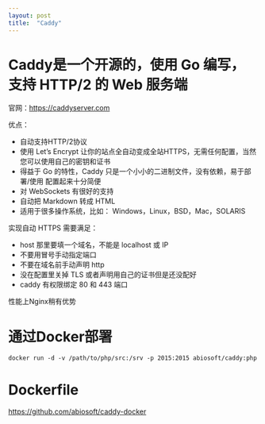 ```yaml
---
layout: post
title:  "Caddy"
---
```



# Caddy是一个开源的，使用 Go 编写，支持 HTTP/2 的 Web 服务端

官网：https://caddyserver.com

优点：

- 自动支持HTTP/2协议
- 使用 Let’s Encrypt 让你的站点全自动变成全站HTTPS，无需任何配置，当然您可以使用自己的密钥和证书
- 得益于 Go 的特性，Caddy 只是一个小小的二进制文件，没有依赖，易于部署/使用 配置起来十分简便
- 对 WebSockets 有很好的支持
- 自动把 Markdown 转成 HTML
- 适用于很多操作系统，比如： Windows，Linux，BSD，Mac，SOLARIS

实现自动 HTTPS 需要满足：

- host 那里要填一个域名，不能是 localhost 或 IP
- 不要用冒号手动指定端口
- 不要在域名前手动声明 http
- 没在配置里关掉 TLS 或者声明用自己的证书但是还没配好
- caddy 有权限绑定 80 和 443 端口

性能上Nginx稍有优势

# 通过Docker部署

    docker run -d -v /path/to/php/src:/srv -p 2015:2015 abiosoft/caddy:php

# Dockerfile

https://github.com/abiosoft/caddy-docker